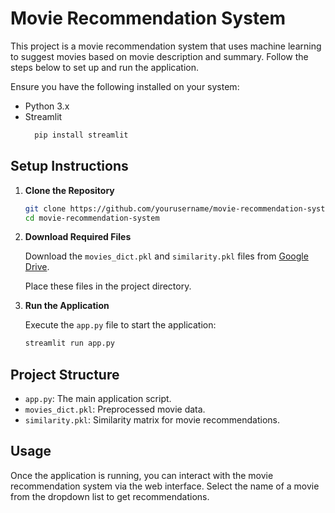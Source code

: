 # Movie Recommendation System

This project is a movie recommendation system that uses machine learning to suggest movies based on movie description and summary. Follow the steps below to set up and run the application.

Ensure you have the following installed on your system:
- Python 3.x
- Streamlit
  ```bash
    pip install streamlit
    ```

## Setup Instructions

1. **Clone the Repository**

    ```bash
    git clone https://github.com/yourusername/movie-recommendation-system.git
    cd movie-recommendation-system
    ```

2. **Download Required Files**

    Download the `movies_dict.pkl` and `similarity.pkl` files from [Google Drive](https://drive.google.com/drive/folders/1mA3hC6ifX8z-MySU64uMt_Af-x_Du_YU?usp=sharing).

    Place these files in the project directory.

3. **Run the Application**

    Execute the `app.py` file to start the application:

    ```bash
    streamlit run app.py
    ```

## Project Structure

- `app.py`: The main application script.
- `movies_dict.pkl`: Preprocessed movie data.
- `similarity.pkl`: Similarity matrix for movie recommendations.

## Usage

Once the application is running, you can interact with the movie recommendation system via the web interface. Select the name of a movie from the dropdown list to get recommendations.

